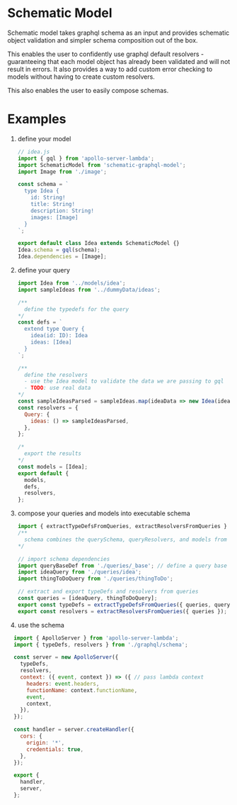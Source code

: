 # Schematic Model
Schematic model takes graphql schema as an input and provides schematic object validation and simpler schema composition out of the box.

This enables the user to confidently use graphql default resolvers - guaranteeing that each model object has already been validated and will not result in errors. It also provides a way to add custom error checking to models without having to create custom resolvers.

This also enables the user to easily compose schemas.

# Examples

1. define your model
    ```js
    // idea.js
    import { gql } from 'apollo-server-lambda';
    import SchematicModel from 'schematic-graphql-model';
    import Image from './image';

    const schema = `
      type Idea {
        id: String!
        title: String!
        description: String!
        images: [Image]
      }
    `;

    export default class Idea extends SchematicModel {}
    Idea.schema = gql(schema);
    Idea.dependencies = [Image];
    ```

2. define your query
    ```js
    import Idea from '../models/idea';
    import sampleIdeas from '../dummyData/ideas';

    /**
      define the typedefs for the query
    */
    const defs = `
      extend type Query {
        idea(id: ID): Idea
        ideas: [Idea]
      }
    `;

    /**
      define the resolvers
      - use the Idea model to validate the data we are passing to gql
      - TODO: use real data
    */
    const sampleIdeasParsed = sampleIdeas.map(ideaData => new Idea(ideaData));
    const resolvers = {
      Query: {
        ideas: () => sampleIdeasParsed,
      },
    };

    /*
      export the results
    */
    const models = [Idea];
    export default {
      models,
      defs,
      resolvers,
    };
    ```

3. compose your queries and models into executable schema
    ```js
    import { extractTypeDefsFromQueries, extractResolversFromQueries } from 'schematic-graphql-model';
    /**
      schema combines the querySchema, queryResolvers, and models from each query - and makes a full makeExecutableSchema
    */

    // import schema dependencies
    import queryBaseDef from './queries/_base'; // define a query base since we define the queries as type extension
    import ideaQuery from './queries/idea';
    import thingToDoQuery from './queries/thingToDo';

    // extract and export typeDefs and resolvers from queries
    const queries = [ideaQuery, thingToDoQuery];
    export const typeDefs = extractTypeDefsFromQueries({ queries, queryBaseDef });
    export const resolvers = extractResolversFromQueries({ queries });
    ```

4. use the schema
  ```js
    import { ApolloServer } from 'apollo-server-lambda';
    import { typeDefs, resolvers } from './graphql/schema';

    const server = new ApolloServer({
      typeDefs,
      resolvers,
      context: ({ event, context }) => ({ // pass lambda context
        headers: event.headers,
        functionName: context.functionName,
        event,
        context,
      }),
    });

    const handler = server.createHandler({
      cors: {
        origin: '*',
        credentials: true,
      },
    });

    export {
      handler,
      server,
    };
  ```
